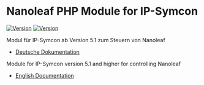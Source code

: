 Nanoleaf PHP Module for IP-Symcon
===
[![Version](https://img.shields.io/badge/Symcon-PHPModule-red.svg)](https://www.symcon.de/service/dokumentation/entwicklerbereich/sdk-tools/sdk-php/)
[![Version](https://img.shields.io/badge/Symcon%20Version-%3E%205.1-green.svg)](https://www.symcon.de/service/dokumentation/installation/migration-v40-v41/)

Modul für IP-Symcon ab Version 5.1 zum Steuern von Nanoleaf

 - [Deutsche Dokumentation](docs/de/README.md "Deutsche Dokumentation")
 
Module for IP-Symcon version 5.1 and higher for controlling Nanoleaf

 - [English Documentation](docs/en/README.md "English documentation") 